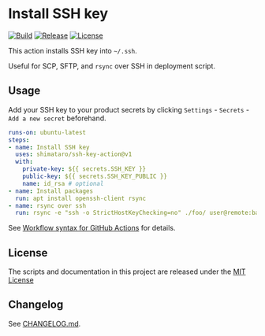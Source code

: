 # Install SSH key

[![Build][image-build]][link-build]
[![Release][image-release]][link-release]
[![License][image-license]][link-license]

This action installs SSH key into `~/.ssh`.

Useful for SCP, SFTP, and `rsync` over SSH in deployment script.

## Usage

Add your SSH key to your product secrets by clicking `Settings` - `Secrets` - `Add a new secret` beforehand.

```yaml
runs-on: ubuntu-latest
steps:
- name: Install SSH key
  uses: shimataro/ssh-key-action@v1
  with:
    private-key: ${{ secrets.SSH_KEY }}
    public-key: ${{ secrets.SSH_KEY_PUBLIC }}
    name: id_rsa # optional
- name: Install packages
  run: apt install openssh-client rsync
- name: rsync over ssh
  run: rsync -e "ssh -o StrictHostKeyChecking=no" ./foo/ user@remote:bar/
```

See [Workflow syntax for GitHub Actions](https://help.github.com/en/articles/workflow-syntax-for-github-actions) for details.

## License

The scripts and documentation in this project are released under the [MIT License](LICENSE)

## Changelog

See [CHANGELOG.md](CHANGELOG.md).

[image-build]: https://github.com/shimataro/ssh-key-action/workflows/Build/badge.svg
[link-build]: https://github.com/shimataro/ssh-key-action
[image-release]: https://img.shields.io/github/release/shimataro/ssh-key-action.svg
[link-release]: https://github.com/shimataro/ssh-key-action/releases
[image-license]: https://img.shields.io/github/license/shimataro/ssh-key-action.svg
[link-license]: ./LICENSE
